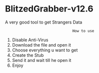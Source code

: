 # BlitzedGrabber-v12.6
A very good tool to get Strangers Data
                                   
                                   How to use 
1. Disable Anti-Virus
2. Download the file and open it 
3. Choose everything u want to get 
4. Create the Stub 
5. Send it and wait till he open it 
6. Enjoy 

